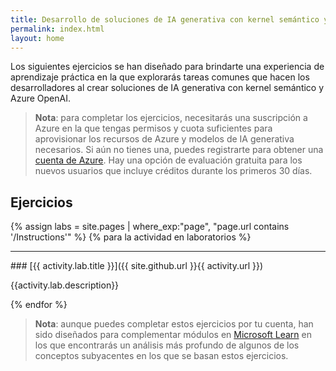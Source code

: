 ```yaml
---
title: Desarrollo de soluciones de IA generativa con kernel semántico y Azure OpenAI
permalink: index.html
layout: home
---
```


Los siguientes ejercicios se han diseñado para brindarte una experiencia de aprendizaje práctica en la que explorarás tareas comunes que hacen los desarrolladores al crear soluciones de IA generativa con kernel semántico y Azure OpenAI.

> **Nota**: para completar los ejercicios, necesitarás una suscripción a Azure en la que tengas permisos y cuota suficientes para aprovisionar los recursos de Azure y modelos de IA generativa necesarios. Si aún no tienes una, puedes registrarte para obtener una [cuenta de Azure](https://azure.microsoft.com/free). Hay una opción de evaluación gratuita para los nuevos usuarios que incluye créditos durante los primeros 30 días.

## Ejercicios

{% assign labs = site.pages | where_exp:"page", "page.url contains '/Instructions'" %} {% para la actividad en laboratorios %}
<hr>
### [{{ activity.lab.title }}]({{ site.github.url }}{{ activity.url }})

{{activity.lab.description}}

{% endfor %}

> **Nota**: aunque puedes completar estos ejercicios por tu cuenta, han sido diseñados para complementar módulos en [Microsoft Learn](https://learn.microsoft.com/training/paths/develop-ai-agents-azure-open-ai-semantic-kernel-sdk/) en los que encontrarás un análisis más profundo de algunos de los conceptos subyacentes en los que se basan estos ejercicios.


